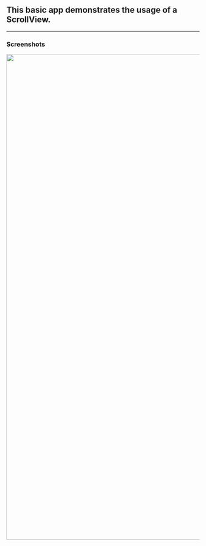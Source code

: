 ## This basic app demonstrates the usage of a ScrollView.
-----------------------------------------------------------

### Screenshots

<img src="Screenshots-New/Screen1.png" width="578" height="1268"/>

